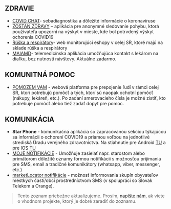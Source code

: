 
##  ****ZDRAVIE****

* [COVID CHAT](https://covid.chat/)- sebadiagnostika a dôležité informácie o koronavíruse 
* [ZOSTAN ZDRAVY](https://www.zostanzdravy.sk/) – aplikácia pre anonymné sledovanie pohybu, ktorá používateľa upozorní na 
   výskyt v mieste, kde bol potrvdený výskyt ochorenia COVID19
* [Rúška a respirátory](http://i-shops.sk/)- web monitorujúci eshopy v celej SR, ktoré majú na sklade rúška a respirátory
* [MAIAMD](https://maiamd.sk/)- telemedicínska aplikácia umožňujúca kontakt s lekárom na diaľku, bez nutnosti návštevy. 
  Aktuálne zadarmo. 

## ****KOMUNITNÁ POMOC****
* [POMOZEM VAM](https://www.pomozemvam.sk/) - webová platforma pre prepojenie ľudí v rámci celej SR, ktorí potrebujú 
  pomôcť a tých, ktorí sú naopak ochotní pomôcť (nákupy, lekáreň, etc.). Po zadaní smerovacieho čísla je možné zistiť, kto 
  potrebuje pomôcť alebo tiež zadať dopyt pre pomoc.

## ****KOMUNIKÁCIA****
* ****Star Phone**** - komunikačná aplikácia so zapracovanou sekciou týkajúcou sa informácii o ochorení COVID19 a priamou 
  voľbou na jednotlivé strediská Úradu verejného zdravotníctva. Na stiahnutie pre Android [TU](https://play.google.com/store/apps/details?id=com.onesmartstar.phoneivr) a pre IOS [TU](https://apps.apple.com/sk/app/star-phone-one-smart-star/id1040781243)
* [MOJE NOTIFIKÁCIE](http://mojenotifikacie.sk/) - Umožňuje zasielať napr. starostom alebo primátorom dôležité oznamy 
  formou notifikácii s možnosťou prijímania pre SMS, email a tradičné komunikátory (whatsapp, viber, messenger, etc.)
* [marketLocator notifikácie](https://www.marketlocator.sk/covid19/) - možnosť informovania skupín obyvateľov mestkých častí/obcí prostredníctvom SMS (v spolupráci so Slovak Telekom a Orange).


 


> Tento zoznam priebežne aktualizujeme. Prosím, [napíšte nám](info@slovensko.help), ak viete o vhodnom projekte, ktorý je dobré zaradiť do zoznamu.